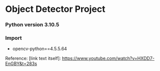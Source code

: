 # Object Detector Project

### Python version 3.10.5

### Import
* opencv-python==4.5.5.64

Reference: [link text itself]: https://www.youtube.com/watch?v=HXDD7-EnGBY&t=283s
